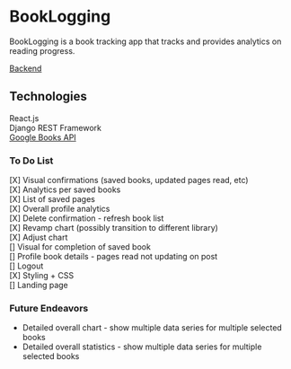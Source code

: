 # BookLogging

BookLogging is a book tracking app that tracks and provides analytics on reading progress.

[Backend](https://github.com/zhaoj1/book_tracker_backend)

## Technologies

React.js    
Django REST Framework    
[Google Books API](https://developers.google.com/books)    

### To Do List

[X] Visual confirmations (saved books, updated pages read, etc)     
[X] Analytics per saved books   
[X] List of saved pages    
[X] Overall profile analytics     
[X] Delete confirmation - refresh book list    
[X] Revamp chart (possibly transition to different library)    
[X] Adjust chart     
[] Visual for completion of saved book    
[] Profile book details - pages read not updating on post      
[] Logout     
[X] Styling + CSS    
[] Landing page     

### Future Endeavors

- Detailed overall chart - show multiple data series for multiple selected books     
- Detailed overall statistics - show multiple data series for multiple selected books     